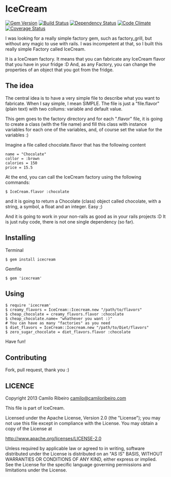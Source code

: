IceCream
==============

[![Gem Version](https://badge.fury.io/rb/icecream.png)](http://badge.fury.io/rb/icecream)
[![Build Status](https://secure.travis-ci.org/camiloribeiro/icecream.png)](http://travis-ci.org/camiloribeiro/icecream)
[![Dependency Status](https://gemnasium.com/camiloribeiro/icecream.png)](https://gemnasium.com/camiloribeiro/icecream)
[![Code Climate](https://codeclimate.com/github/camiloribeiro/icecream.png)](https://codeclimate.com/github/camiloribeiro/icecream)
[![Coverage Status](https://coveralls.io/repos/camiloribeiro/icecream/badge.png?branch=master)](https://coveralls.io/r/camiloribeiro/icecream)

I was looking for a really simple factory gem, such as factory_grill, but without any magic to use with rails. I was incompetent at that, so I built this really simple Factory called IceCream.

It is a IceCream factory. It means that you can fabricate any IceCream flavor that you have in your fridge :D And, as any Factory, you can change the properties of an object that you got from the fridge.

The idea
-------
The central idea is to have a very simple file to describe what you want to fabricate. When I say simple, I mean SIMPLE. The file is just a "file.flavor" (plain text) with two collums: variable and default value.

This gem goes to the factory directory and for each ".flavor" file, it is going to create a class (with the file name) and fill this class with instance variables for each one of the variables, and, of course set the value for the variables :)

Imagine a file called chocolate.flavor that has the following content

    name = "Chocolate"
    collor = :brown
    calories = 150
    price = 15.5

At the end, you can call the IceCream factory using the following commands:
   
    $ IceCream.flavor :chocolate

and it is going to return a Chocolate (class) object called chocolate, with a string, a symbol, a float and an integer. Easy ;)

And it is going to work in your non-rails as good as in your rails projects :D It is just ruby code, there is not one single dependency (so far).

Installing
------------------

Terminal

    $ gem install icecream

Gemfile
     
    $ gem 'icecream'

Using
---------

    $ require 'icecream'
    $ creamy_flavors = IceCream::Icecream.new "/path/to/flavors"
    $ cheap_chocolate = creamy_flavors.flavor :chocolate
    $ cheap_chocolate.name= "whathever you want :)"
    # You can have as many "factories" as you need
    $ diet_flavors = IceCream::Icecream.new "/path/to/Diet/flavors"
    $ zero_sugar_chocolate = diet_flavors.flavor :chocolate

Have fun!

Contributing
--------------

Fork, pull request, thank you :)

LICENCE
-------------

Copyright 2013 Camilo Ribeiro camilo@camiloribeiro.com

This file is part of IceCream.

Licensed under the Apache License, Version 2.0 (the "License"); you may not use this file except in compliance with the License. You may obtain a copy of the License at

http://www.apache.org/licenses/LICENSE-2.0

Unless required by applicable law or agreed to in writing, software distributed under the License is distributed on an "AS IS" BASIS, WITHOUT WARRANTIES OR CONDITIONS OF ANY KIND, either express or implied. See the License for the specific language governing permissions and limitations under the License.
